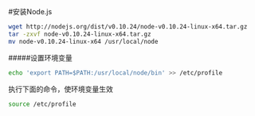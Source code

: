 #安装Node.js
```bash
wget http://nodejs.org/dist/v0.10.24/node-v0.10.24-linux-x64.tar.gz
tar -zxvf node-v0.10.24-linux-x64.tar.gz
mv node-v0.10.24-linux-x64 /usr/local/node
```
#####设置环境变量
```bash
echo 'export PATH=$PATH:/usr/local/node/bin' >> /etc/profile
```
执行下面的命令，使环境变量生效
```bash
source /etc/profile
```

